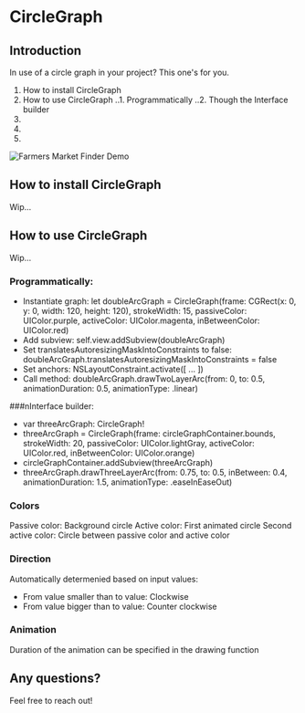 # CircleGraph

## Introduction
In use of a circle graph in your project? This one's for you.

1. How to install CircleGraph
2. How to use CircleGraph
..1. Programmatically
..2. Though the Interface builder
3.
4.
5.


![Farmers Market Finder Demo](demo/demo.gif)

## How to install CircleGraph
Wip...

## How to use CircleGraph
Wip...

### Programmatically:
- Instantiate graph: let doubleArcGraph = CircleGraph(frame: CGRect(x: 0, y: 0, width: 120, height: 120), strokeWidth: 15, passiveColor: UIColor.purple, activeColor: UIColor.magenta, inBetweenColor: UIColor.red)
- Add subview: self.view.addSubview(doubleArcGraph)
- Set translatesAutoresizingMaskIntoConstraints to false: doubleArcGraph.translatesAutoresizingMaskIntoConstraints = false
- Set anchors:  NSLayoutConstraint.activate([ ... ])
- Call method: doubleArcGraph.drawTwoLayerArc(from: 0, to: 0.5, animationDuration: 0.5, animationType: .linear)

###nInterface builder:
- var threeArcGraph: CircleGraph!
- threeArcGraph = CircleGraph(frame: circleGraphContainer.bounds, strokeWidth: 20, passiveColor: UIColor.lightGray, activeColor: UIColor.red, inBetweenColor: UIColor.orange)
- circleGraphContainer.addSubview(threeArcGraph)
- threeArcGraph.drawThreeLayerArc(from: 0.75, to: 0.5, inBetween: 0.4, animationDuration: 1.5, animationType: .easeInEaseOut)

### Colors
Passive color: Background circle
Active color: First animated circle
Second active color: Circle between passive color and active color

### Direction
Automatically determenied based on input values:
- From value smaller than to value: Clockwise
- From value bigger than to value: Counter clockwise

### Animation
Duration of the animation can be specified in the drawing function


## Any questions?
Feel free to reach out!
